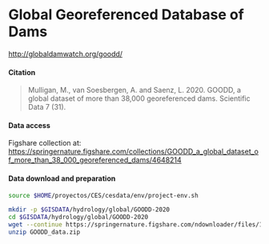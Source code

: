 # Global Georeferenced Database of Dams

http://globaldamwatch.org/goodd/

#### Citation
> Mulligan, M., van Soesbergen, A. and Saenz, L. 2020. GOODD, a global dataset of more than 38,000 georeferenced dams. Scientific Data 7 (31).

#### Data access

Figshare collection at: https://springernature.figshare.com/collections/GOODD_a_global_dataset_of_more_than_38_000_georeferenced_dams/4648214
#### Data download and preparation


```sh
source $HOME/proyectos/CES/cesdata/env/project-env.sh

mkdir -p $GISDATA/hydrology/global/GOODD-2020
cd $GISDATA/hydrology/global/GOODD-2020
wget --continue https://springernature.figshare.com/ndownloader/files/17462066 --output-document=GOODD_data.zip
unzip GOODD_data.zip

```
